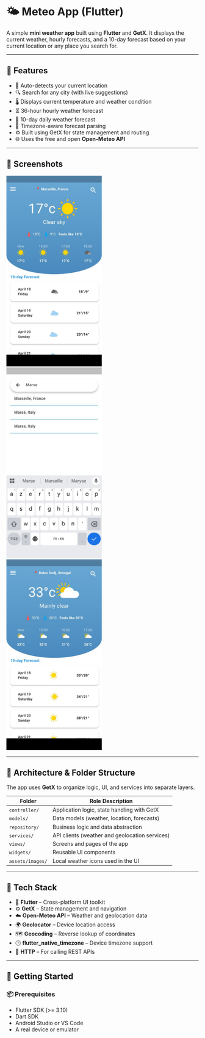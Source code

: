 # 🌤️ Meteo App (Flutter)

A simple  **mini weather app** built using **Flutter** and **GetX**. It displays the current weather, hourly forecasts, and a 10-day forecast based on your current location or any place you search for.

---

## 🚀 Features

- 📍 Auto-detects your current location
- 🔍 Search for any city (with live suggestions)
- 🌡️ Displays current temperature and weather condition
- ⏳ 36-hour hourly weather forecast
- 📅 10-day daily weather forecast
- 🧭 Timezone-aware forecast parsing
- ⚙️ Built using GetX for state management and routing
- 🌐 Uses the free and open **Open-Meteo API**

---

## 📸 Screenshots

<p align="left">
  <img src="screenshots/img.png" width="250" style="margin-right: 30px;" />
  <img src="screenshots/img3.png" width="250" style="margin-right: 30px;" />
  <img src="screenshots/img2.png" width="250" />
</p>


---

## 🧠 Architecture & Folder Structure

The app uses **GetX** to organize logic, UI, and services into separate layers.

| Folder              | Role Description                                      |
|---------------------|-------------------------------------------------------|
| `controller/`       | Application logic, state handling with GetX           |
| `models/`           | Data models (weather, location, forecasts)            |
| `repository/`       | Business logic and data abstraction                   |
| `services/`         | API clients (weather and geolocation services)        |
| `views/`            | Screens and pages of the app                          |
| `widgets/`          | Reusable UI components                                |
| `assets/images/`    | Local weather icons used in the UI                    |

---

## 🧰 Tech Stack

- 🧩 **Flutter** – Cross-platform UI toolkit
- ⚙️ **GetX** – State management and navigation
- ☁️ **Open-Meteo API** – Weather and geolocation data
- 🌍 **Geolocator** – Device location access
- 🗺️ **Geocoding** – Reverse lookup of coordinates
- 🕒 **flutter_native_timezone** – Device timezone support
- 📡 **HTTP** – For calling REST APIs

---

## 🔧 Getting Started

### 📦 Prerequisites

- Flutter SDK (>= 3.10)
- Dart SDK
- Android Studio or VS Code
- A real device or emulator


